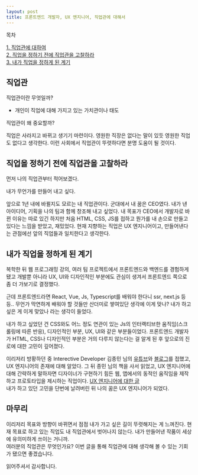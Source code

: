 ```yaml
---
layout: post
title: 프론트엔드 개발자, UX 엔지니어, 직업관에 대해서
---
```


목차

<p class="message">
    <a href="#fir">1. 직업관에 대하여</a><br>
    <a href="#sec">2. 직업을 정하기 전에 직업관을 고찰하라</a><br>
    <a href="#thr">3. 내가 직업을 정하게 된 계기</a>
</p>

<h2 id="fir">직업관</h2>

직업관이란 무엇일까?

- 개인이 직업에 대해 가지고 있는 가치관이나 태도

직업관이 왜 중요할까?

직업은 사라지고 바뀌고 생기기 마련이다. 영원한 직장은 없다는 말이 있듯 영원한 직업도 없다고 생각한다. 이런 사회에서 직업관이 뚜렷하다면 분명 도움이 될 것이다.

<h2 id="sec">직업을 정하기 전에 직업관을 고찰하라</h2>

먼저 나의 직업관부터 적어보겠다.

<p class="message">
  내가 무언가를 만들어 내고 싶다.
</p>

앞으로 1년 내에 바뀔지도 모르는 내 직업관이다. 군대에서 내 꿈은 CEO였다. 내가 낸 아이디어, 기획을 나의 팀과 함께 창조해 내고 싶었다.
내 목표가 CEO에서 개발자로 바뀐 이유는 따로 있긴 하지만 처음 HTML, CSS, JS를 접하고 뭔가를 내 손으로 만들고 있다는 느낌을 받았고, 재밌었다.
현재 지향하는 직업은 UX 엔지니어이고, 만들어낸다는 관점에선 앞의 직업들과 일치한다고 생각한다.

<h2 id="thr">내가 직업을 정하게 된 계기</h2>

복학한 뒤 웹 프로그래밍 강의, 여러 팀 프로젝트에서 프론트엔드와 백엔드를 경험하게 됐고
개발뿐 아니라 UX, UI와 디자인적인 부분에도 관심이 생겨서 프론트엔드 쪽으로 좀 더 가보기로 결정했다.

근데 프론트엔드라면 React, Vue, Js, Typescript를 배워야 한다니 ssr, next.js 등등..
무언가 막연하게 배워야 할 것들만 산더미로 쌓여있단 생각에 이게 맞나? 내가 하고 싶은 게 이게 맞았나 라는 생각이 들었다.

내가 하고 싶었던 건 CSS와도 어느 정도 연관이 있는 Js의 인터랙티브한 움직임(스크롤링에 따른 반응), 디자인적인 부분, UX, UI와 같은 부분들이었다. 프론트엔드 개발자가 HTML, CSS나 디자인적인 부분은 거의 다루지 않는다는 걸 알게 된 후 앞으로의 진로에 대한 고민이 깊어졌다.

이리저리 방황하던 중 Interective Developer 김종민 님의 [유튜브](https://www.youtube.com/c/cmiscm)와 [블로그](https://brunch.co.kr/@cmiscm)를 접했고, UX 엔지니어의 존재에 대해 알았다. 그 뒤 종민 님의 책을 사서 읽었고, UX 엔지니어에 대해 간략하게 말하자면 디자이너가 구현하기 힘든 웹, 앱에서의 동적인 움직임을 제작하고 프로토타입을 제시하는 직업이다. [UX 엔지니어에 대한 글](https://brunch.co.kr/@cmiscm/5)<br>
내가 하고 있던 고민을 단번에 날려버린 뒤 나의 꿈은 UX 엔지니어가 되었다.

<h2 id="end">마무리</h2>

이리저리 목표와 방향이 바뀌면서 점점 내가 가고 싶은 길이 뚜렷해지는 게 느껴진다.
현재 목표로 하고 있는 직업도 내 직업관에서 벗어나지 않는다. 내가 만들어낸 작품이 세상에 유의미하게 쓰이는 거니까.<br>
여러분의 직업관은 무엇인가요? 이번 글을 통해 직업관에 대해 생각해 볼 수 있는 기회가 됐으면 좋겠습니다.

읽어주셔서 감사합니다.
